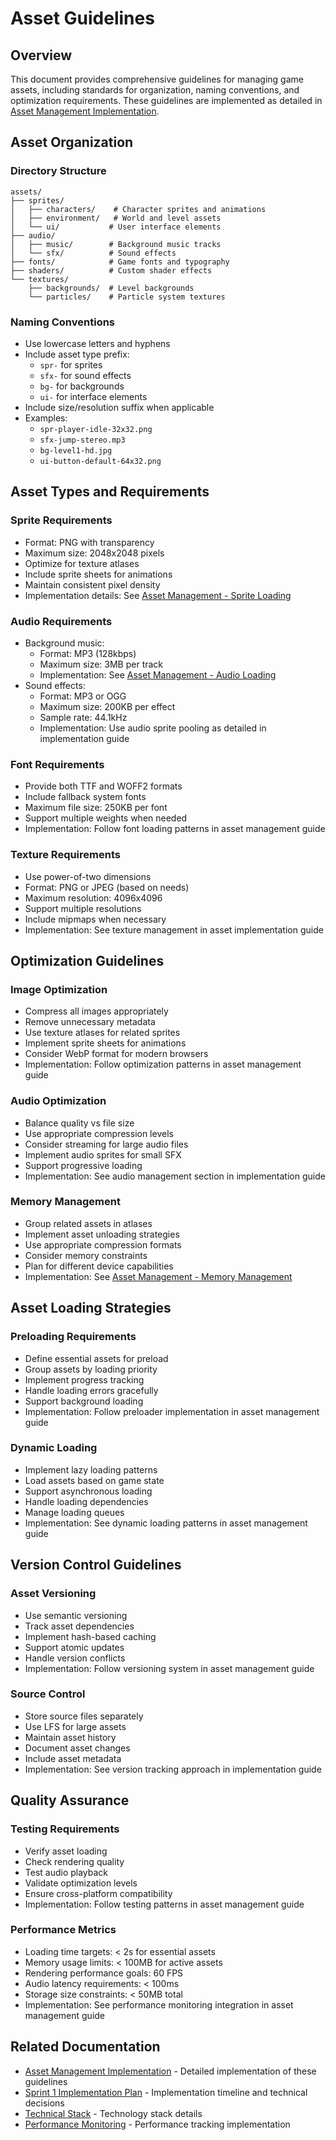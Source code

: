 # Asset Guidelines

## Overview
This document provides comprehensive guidelines for managing game assets, including standards for organization, naming conventions, and optimization requirements. These guidelines are implemented as detailed in [Asset Management Implementation](../../implementation/asset-management.md).

## Asset Organization

### Directory Structure
```
assets/
├── sprites/
│   ├── characters/    # Character sprites and animations
│   ├── environment/   # World and level assets
│   └── ui/           # User interface elements
├── audio/
│   ├── music/        # Background music tracks
│   └── sfx/          # Sound effects
├── fonts/            # Game fonts and typography
├── shaders/          # Custom shader effects
└── textures/
    ├── backgrounds/  # Level backgrounds
    └── particles/    # Particle system textures
```

### Naming Conventions
- Use lowercase letters and hyphens
- Include asset type prefix:
  - `spr-` for sprites
  - `sfx-` for sound effects
  - `bg-` for backgrounds
  - `ui-` for interface elements
- Include size/resolution suffix when applicable
- Examples:
  - `spr-player-idle-32x32.png`
  - `sfx-jump-stereo.mp3`
  - `bg-level1-hd.jpg`
  - `ui-button-default-64x32.png`

## Asset Types and Requirements

### Sprite Requirements
- Format: PNG with transparency
- Maximum size: 2048x2048 pixels
- Optimize for texture atlases
- Include sprite sheets for animations
- Maintain consistent pixel density
- Implementation details: See [Asset Management - Sprite Loading](../../implementation/asset-management.md#preloading-implementation)

### Audio Requirements
- Background music: 
  - Format: MP3 (128kbps)
  - Maximum size: 3MB per track
  - Implementation: See [Asset Management - Audio Loading](../../implementation/asset-management.md#dynamic-loading-patterns)
- Sound effects:
  - Format: MP3 or OGG
  - Maximum size: 200KB per effect
  - Sample rate: 44.1kHz
  - Implementation: Use audio sprite pooling as detailed in implementation guide

### Font Requirements
- Provide both TTF and WOFF2 formats
- Include fallback system fonts
- Maximum file size: 250KB per font
- Support multiple weights when needed
- Implementation: Follow font loading patterns in asset management guide

### Texture Requirements
- Use power-of-two dimensions
- Format: PNG or JPEG (based on needs)
- Maximum resolution: 4096x4096
- Support multiple resolutions
- Include mipmaps when necessary
- Implementation: See texture management in asset implementation guide

## Optimization Guidelines

### Image Optimization
- Compress all images appropriately
- Remove unnecessary metadata
- Use texture atlases for related sprites
- Implement sprite sheets for animations
- Consider WebP format for modern browsers
- Implementation: Follow optimization patterns in asset management guide

### Audio Optimization
- Balance quality vs file size
- Use appropriate compression levels
- Consider streaming for large audio files
- Implement audio sprites for small SFX
- Support progressive loading
- Implementation: See audio management section in implementation guide

### Memory Management
- Group related assets in atlases
- Implement asset unloading strategies
- Use appropriate compression formats
- Consider memory constraints
- Plan for different device capabilities
- Implementation: See [Asset Management - Memory Management](../../implementation/asset-management.md#memory-management-approach)

## Asset Loading Strategies

### Preloading Requirements
- Define essential assets for preload
- Group assets by loading priority
- Implement progress tracking
- Handle loading errors gracefully
- Support background loading
- Implementation: Follow preloader implementation in asset management guide

### Dynamic Loading
- Implement lazy loading patterns
- Load assets based on game state
- Support asynchronous loading
- Handle loading dependencies
- Manage loading queues
- Implementation: See dynamic loading patterns in asset management guide

## Version Control Guidelines

### Asset Versioning
- Use semantic versioning
- Track asset dependencies
- Implement hash-based caching
- Support atomic updates
- Handle version conflicts
- Implementation: Follow versioning system in asset management guide

### Source Control
- Store source files separately
- Use LFS for large assets
- Maintain asset history
- Document asset changes
- Include asset metadata
- Implementation: See version tracking approach in implementation guide

## Quality Assurance

### Testing Requirements
- Verify asset loading
- Check rendering quality
- Test audio playback
- Validate optimization levels
- Ensure cross-platform compatibility
- Implementation: Follow testing patterns in asset management guide

### Performance Metrics
- Loading time targets: < 2s for essential assets
- Memory usage limits: < 100MB for active assets
- Rendering performance goals: 60 FPS
- Audio latency requirements: < 100ms
- Storage size constraints: < 50MB total
- Implementation: See performance monitoring integration in asset management guide

## Related Documentation
- [Asset Management Implementation](../../implementation/asset-management.md) - Detailed implementation of these guidelines
- [Sprint 1 Implementation Plan](../../architecture/decisions/sprint1-implementation-plan.md) - Implementation timeline and technical decisions
- [Technical Stack](../../architecture/technical-stack.md) - Technology stack details
- [Performance Monitoring](../../implementation/performance-monitoring.md) - Performance tracking implementation 